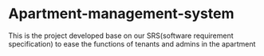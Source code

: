 # Apartment-management-system
This is the project developed base on our SRS(software requirement specification) to ease the functions of tenants and admins in the apartment
